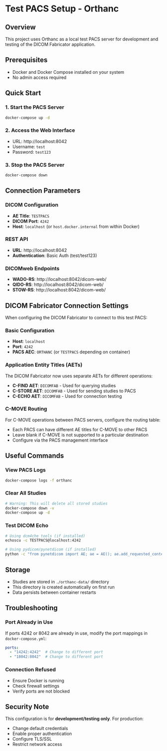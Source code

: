 # Test PACS Setup - Orthanc

## Overview
This project uses Orthanc as a local test PACS server for development and testing of the DICOM Fabricator application.

## Prerequisites
- Docker and Docker Compose installed on your system
- No admin access required

## Quick Start

### 1. Start the PACS Server
```bash
docker-compose up -d
```

### 2. Access the Web Interface
- URL: http://localhost:8042
- Username: `test`
- Password: `test123`

### 3. Stop the PACS Server
```bash
docker-compose down
```

## Connection Parameters

### DICOM Configuration
- **AE Title**: `TESTPACS`
- **DICOM Port**: `4242`
- **Host**: `localhost` (or `host.docker.internal` from within Docker)

### REST API
- **URL**: http://localhost:8042
- **Authentication**: Basic Auth (test/test123)

### DICOMweb Endpoints
- **WADO-RS**: http://localhost:8042/dicom-web/
- **QIDO-RS**: http://localhost:8042/dicom-web/
- **STOW-RS**: http://localhost:8042/dicom-web/

## DICOM Fabricator Connection Settings
When configuring the DICOM Fabricator to connect to this test PACS:

### Basic Configuration
- **Host**: `localhost`
- **Port**: `4242`
- **PACS AEC**: `ORTHANC` (or `TESTPACS` depending on container)

### Application Entity Titles (AETs)
The DICOM Fabricator now uses separate AETs for different operations:

- **C-FIND AET**: `DICOMFAB` - Used for querying studies
- **C-STORE AET**: `DICOMFAB` - Used for sending studies to PACS
- **C-ECHO AET**: `DICOMFAB` - Used for connection testing

### C-MOVE Routing
For C-MOVE operations between PACS servers, configure the routing table:
- Each PACS can have different AE titles for C-MOVE to other PACS
- Leave blank if C-MOVE is not supported to a particular destination
- Configure via the PACS management interface

## Useful Commands

### View PACS Logs
```bash
docker-compose logs -f orthanc
```

### Clear All Studies
```bash
# Warning: This will delete all stored studies
docker-compose down -v
docker-compose up -d
```

### Test DICOM Echo
```bash
# Using dcm4che tools (if installed)
echoscu -c TESTPACS@localhost:4242

# Using pydicom/pynetdicom (if installed)
python -c "from pynetdicom import AE; ae = AE(); ae.add_requested_context('1.2.840.10008.1.1'); assoc = ae.associate('localhost', 4242, ae_title='TESTPACS'); print('Echo successful!' if assoc.is_established else 'Failed'); assoc.release() if assoc.is_established else None"
```

## Storage
- Studies are stored in `./orthanc-data/` directory
- This directory is created automatically on first run
- Data persists between container restarts

## Troubleshooting

### Port Already in Use
If ports 4242 or 8042 are already in use, modify the port mappings in `docker-compose.yml`:
```yaml
ports:
  - "14242:4242"  # Change to different port
  - "18042:8042"  # Change to different port
```

### Connection Refused
- Ensure Docker is running
- Check firewall settings
- Verify ports are not blocked

## Security Note
This configuration is for **development/testing only**. For production:
- Change default credentials
- Enable proper authentication
- Configure TLS/SSL
- Restrict network access